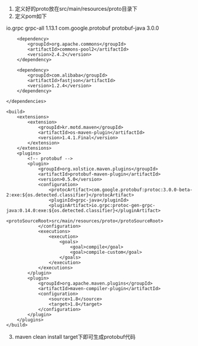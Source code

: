 1. 定义好的proto放在src/main/resources/proto目录下
2. 定义pom如下 
  <dependencies>
        <dependency>
            <groupId>io.grpc</groupId>
            <artifactId>grpc-all</artifactId>
            <version>1.13.1</version>
        </dependency>
        <dependency>
            <groupId>com.google.protobuf</groupId>
            <artifactId>protobuf-java</artifactId>
            <version>3.0.0</version>
        </dependency>

        <dependency>
            <groupId>org.apache.commons</groupId>
            <artifactId>commons-pool2</artifactId>
            <version>2.4.2</version>
        </dependency>
        
        <dependency>
			<groupId>com.alibaba</groupId>
			<artifactId>fastjson</artifactId>
			<version>1.2.4</version>
		</dependency>
        
    </dependencies>
	
	<build>	
		<extensions>
            <extension>
                <groupId>kr.motd.maven</groupId>
                <artifactId>os-maven-plugin</artifactId>
                <version>1.4.1.Final</version>
            </extension>
        </extensions>
        <plugins>
            <!-- protobuf -->
            <plugin>
                <groupId>org.xolstice.maven.plugins</groupId>
                <artifactId>protobuf-maven-plugin</artifactId>
                <version>0.5.0</version>
                <configuration>
                    <protocArtifact>com.google.protobuf:protoc:3.0.0-beta-2:exe:${os.detected.classifier}</protocArtifact>
                    <pluginId>grpc-java</pluginId>
                    <pluginArtifact>io.grpc:protoc-gen-grpc-java:0.14.0:exe:${os.detected.classifier}</pluginArtifact>
                    <protoSourceRoot>src/main/resources/proto</protoSourceRoot>
                </configuration>
                <executions>
                    <execution>
                        <goals>
                            <goal>compile</goal>
                            <goal>compile-custom</goal>
                        </goals>
                    </execution>
                </executions>
            </plugin>
            <plugin>
                <groupId>org.apache.maven.plugins</groupId>
                <artifactId>maven-compiler-plugin</artifactId>
                <configuration>
                    <source>1.8</source>
                    <target>1.8</target>
                </configuration>
            </plugin>
        </plugins>
    </build>
	
3. maven clean install target下即可生成protobuf代码